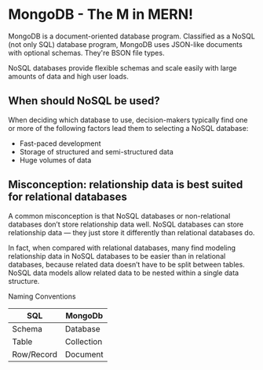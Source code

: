 # MongoDB - The M in MERN!

MongoDB is a document-oriented database program. Classified as a NoSQL (not only SQL) database program, MongoDB uses JSON-like documents with optional schemas. They're BSON file types.

NoSQL databases provide flexible schemas and scale easily with large amounts of data and high user loads.

## When should NoSQL be used?

When deciding which database to use, decision-makers typically find one or more of the following factors lead them to selecting a NoSQL database:

- Fast-paced development
- Storage of structured and semi-structured data
- Huge volumes of data

## Misconception: relationship data is best suited for relational databases

A common misconception is that NoSQL databases or non-relational databases don’t store relationship data well. NoSQL databases can store relationship data — they just store it differently than relational databases do.

In fact, when compared with relational databases, many find modeling relationship data in NoSQL databases to be easier than in relational databases, because related data doesn’t have to be split between tables. NoSQL data models allow related data to be nested within a single data structure.

Naming Conventions

|SQL       |MongoDb   |
|----------|----------|
|Schema    |Database  |
|Table     |Collection|
|Row/Record|Document  |